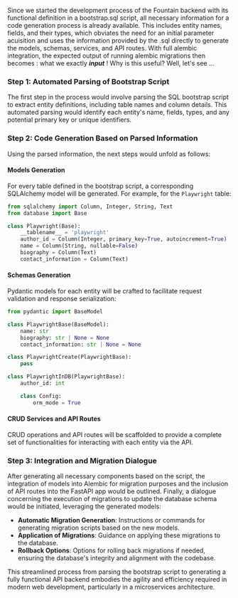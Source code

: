
Since we started the development process of the Fountain backend with its functional definition in a bootstrap.sql script, all necessary information for a code generation process is already available. This includes entity names, fields, and their types, which obviates the need for an initial parameter acuisition and uses the information provided by the .sql directly to generate the models, schemas, services, and API routes. With full alembic integration, the expected output of running alembic migrations then becomes : what we exactly  _**input**_ ! Why is this useful? Well, let's see ...

### Step 1: Automated Parsing of Bootstrap Script

The first step in the process would involve parsing the SQL bootstrap script to extract entity definitions, including table names and column details. This automated parsing would identify each entity's name, fields, types, and any potential primary key or unique identifiers.

### Step 2: Code Generation Based on Parsed Information

Using the parsed information, the next steps would unfold as follows:

#### Models Generation

For every table defined in the bootstrap script, a corresponding SQLAlchemy model will be generated. For example, for the `Playwright` table:

```python
from sqlalchemy import Column, Integer, String, Text
from database import Base

class Playwright(Base):
    __tablename__ = 'playwright'
    author_id = Column(Integer, primary_key=True, autoincrement=True)
    name = Column(String, nullable=False)
    biography = Column(Text)
    contact_information = Column(Text)
```

#### Schemas Generation

Pydantic models for each entity will be crafted to facilitate request validation and response serialization:

```python
from pydantic import BaseModel

class PlaywrightBase(BaseModel):
    name: str
    biography: str | None = None
    contact_information: str | None = None

class PlaywrightCreate(PlaywrightBase):
    pass

class PlaywrightInDB(PlaywrightBase):
    author_id: int

    class Config:
        orm_mode = True
```

#### CRUD Services and API Routes

CRUD operations and API routes will be scaffolded to provide a complete set of functionalities for interacting with each entity via the API.

### Step 3: Integration and Migration Dialogue

After generating all necessary components based on the script, the integration of models into Alembic for migration purposes and the inclusion of API routes into the FastAPI app would be outlined. Finally, a dialogue concerning the execution of migrations to update the database schema would be initiated, leveraging the generated models:

- **Automatic Migration Generation**: Instructions or commands for generating migration scripts based on the new models.
- **Application of Migrations**: Guidance on applying these migrations to the database.
- **Rollback Options**: Options for rolling back migrations if needed, ensuring the database's integrity and alignment with the codebase.

This streamlined process from parsing the bootstrap script to generating a fully functional API backend embodies the agility and efficiency required in modern web development, particularly in a microservices architecture.
